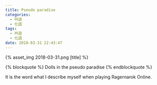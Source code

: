 ```yaml
---
title: Pseudo paradise
categories:
  - 吟遊
  - 化語
tags:
  - 吟遊
  - 化語
date: 2018-03-31 22:43:47
---
```

{% asset_img 2018-03-31.png [title] %}

{% blockquote %}
Dolls in the pseudo paradise
{% endblockquote %}

It is the word what I describe myself when playing Ragernarok Online.